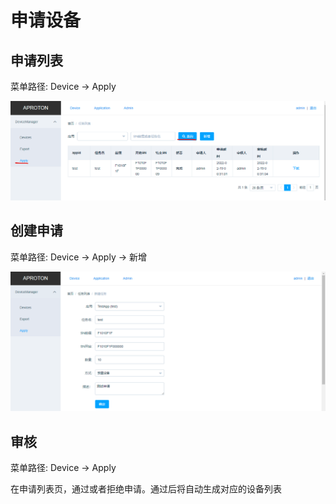 # 申请设备

## 申请列表

菜单路径: Device -> Apply

![示例图](../images/apply-list.png)

## 创建申请
菜单路径: Device -> Apply -> 新增

![示例图](../images/apply-new.png)


## 审核
菜单路径: Device -> Apply

在申请列表页，通过或者拒绝申请。通过后将自动生成对应的设备列表

